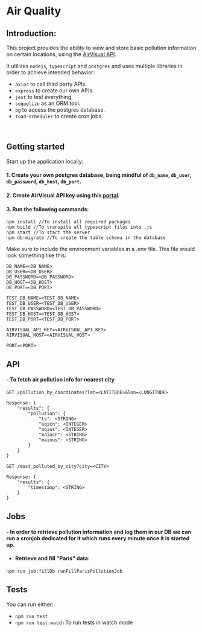 # Air Quality

## Introduction:
This project provides the ability to view and store basic pollution information on certain locations, using the [AirVisual API](https://api-docs.iqair.com/).

It utilizes `nodejs`, `typescript` and `postgres` and uses multiple libraries in order to achieve intended behavior:
- `axios` to call third party APIs.
- `express` to create our own APIs.
- `jest` to test everything.
- `sequelize` as an ORM tool.
- `pg` to access the postgres database.
- `toad-scheduler` to create cron jobs.

<br>

## Getting started
Start up the application locally:
<br>
#### 1. Create your own postgres database, being mindful of `db_name`, `db_user`, `db_password`, `db_host`, `db_port`.
#### 2. Create AirVisual API key using this [portal](https://dashboard.iqair.com/).
#### 3. Run the following commands:
```
npm install //To install all required packages
npm build //To transpile all typescript files into .js
npm start //To start the server
npm db:migrate //To create the table schema in the database
```

Make sure to include the environment variables in a .env file. This file would look something like this:

```
DB_NAME=<DB_NAME>
DB_USER=<DB_USER>
DB_PASSWORD=<DB_PASSWORD>
DB_HOST=<DB_HOST>
DB_PORT=<DB_PORT>

TEST_DB_NAME=<TEST_DB_NAME>
TEST_DB_USER=<TEST_DB_USER>
TEST_DB_PASSWORD=<TEST_DB_PASSWORD>
TEST_DB_HOST=<TEST_DB_HOST>
TEST_DB_PORT=<TEST_DB_PORT>

AIRVISUAL_API_KEY=<AIRVISUAL_API_KEY>
AIRVISUAL_HOST=<AIRVISUAL_HOST>

PORT=<PORT>
```

## API
#### - To fetch air pollution info for nearest city
```
GET /pollution_by_coordinates?lat=<LATITUDE>&lon=<LONGITUDE>

Response: {
    "results": {
        "pollution": {
            "ts": <STRING>
            "aqicn": <INTEGER>
            "aqius": <INTEGER>
            "maincn": <STRING>
            "mainus": <STRING>
        }
    }
}
```

```
GET /most_polluted_by_city?city=<CITY>

Response: {
    "results": {
        "timestamp": <STRING>
    }
}
```

## Jobs
#### - In order to retrieve pollution information and log them in our DB we can run a cronjob dedicated for it which runs every minute once it is started up.
- #### Retrieve and fill "Paris" data:
```
npm run job:fillDb runFillParisPollutionJob
```

## Tests
You can run either:
- `npm run test`
- `npm run test:watch` To run tests in watch mode
